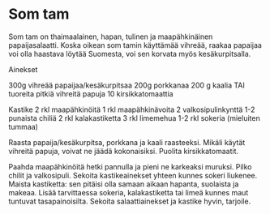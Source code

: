 # Som tam 

Som tam on thaimaalainen, hapan, tulinen ja maapähkinäinen papaijasalaatti. Koska oikean som tamin käyttämää vihreää, raakaa papaijaa voi olla haastava löytää Suomesta, voi sen korvata myös kesäkurpitsalla.

Ainekset

300g vihreää papaijaa/kesäkurpitsaa
200g porkkanaa
200 g kaalia TAI tuoreita pitkiä vihreitä papuja
10 kirsikkatomaattia

Kastike
2 rkl maapähkinöitä
1 rkl maapähkinävoita
2 valkosipulinkynttä
1-2 punaista chiliä
2 rkl kalakastiketta
3 rkl limemehua
1-2 rkl sokeria (mieluiten tummaa)

Raasta papaija/kesäkurpitsa, porkkana ja kaali raasteeksi. Mikäli käytät vihreitä papuja,   voivat ne jäädä kokonaisiksi. Puolita kirsikkatomaatit.

Paahda maapähkinöitä hetki pannulla ja pieni ne karkeaksi muruksi. Pilko chilit ja valkosipuli. Sekoita kastikeainekset yhteen kunnes sokeri liukenee. Maista kastiketta: sen pitäisi olla samaan aikaan hapanta, suolaista ja makeaa. Lisää tarvittaessa sokeria, kalakastiketta tai limeä kunnes maut tuntuvat tasapainoisilta. Sekoita salaattiainekset ja kastike hyvin, tarjoile.

